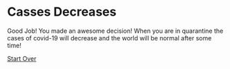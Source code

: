 # Casses Decreases
Good Job! You made an awesome decision! When you are in quarantine the cases of covid-19 will decrease and the world will be normal after some time!

[Start Over](../mask.md)


